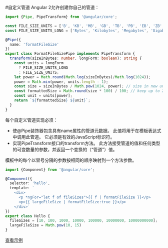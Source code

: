 #自定义管道
Angular 2允许创建你自己的管道：
```ts
import {Pipe, PipeTransform} from '@angular/core';

const FILE_SIZE_UNITS = ['B', 'KB', 'MB', 'GB', 'TB', 'PB', 'EB', 'ZB', 'YB'];
const FILE_SIZE_UNITS_LONG = ['Bytes', 'Kilobytes', 'Megabytes', 'Gigabytes', 'Pettabytes', 'Exabytes', 'Zettabytes', 'Yottabytes'];

@Pipe({
  name: 'formatFileSize'
})
export class FormatFileSizePipe implements PipeTransform {
  transform(sizeInBytes: number, longForm: boolean): string {
    const units = longForm
      ? FILE_SIZE_UNITS_LONG
      : FILE_SIZE_UNITS;
    let power = Math.round(Math.log(sizeInBytes)/Math.log(1024));
    power = Math.min(power, units.length - 1);
    const size = sizeInBytes / Math.pow(1024, power); // size in new units
    const formattedSize = Math.round(size * 100) / 100; // keep up to 2 decimals
    const unit = units[power];
    return `${formattedSize} ${unit}`;
  }
}
```
每个自定义管道实现必须：

* 使@Pipe装饰器包含具有name属性的管道元数据。 此值将用于在模板表达式中调用此管道。 它必须是有效的JavaScript标识符。
* 实现PipeTransform接口的transform方法。 此方法接受管道的值和任何类型的可变数量的参数，并返回一个变换的（“管道”）值。

模板中的每个以冒号分隔的参数按相同的顺序映射到一个方法参数。
```ts
import {Component} from '@angular/core';

@Component({
  selector: 'hello',
  template: `
    <div>
      <p *ngFor="let f of fileSizes">{{ f | formatFileSize }}</p>
      <p>{{ largeFileSize | formatFileSize:true }}</p>
    </div>`
})
export class Hello {
  fileSizes = [10, 100, 1000, 10000, 100000, 10000000, 10000000000];
  largeFileSize = Math.pow(10, 15)
}
```
[查看示例](http://plnkr.co/edit/hFLQ3qyukTet1h7rREYW?p=preview)